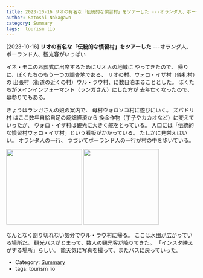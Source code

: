 ```yaml
---
title: 2023-10-16 リオの有名な「伝統的な慣習村」をツアーした ---オランダ人、ポーランド人、観光客がいっぱい
author: Satoshi Nakagawa
category: Summary
tags:  tourism lio
---
```


[2023-10-16] **リオの有名な「伝統的な慣習村」をツアーした**  ---オランダ人、ポーランド人、観光客がいっぱい

 イネ・モニのお葬式に出席するためにリオ人の地域に
やってきたので、
帰りに、ぼくたちのもう一つの調査地である、
リオの村、ウォロ・イザ村（儀礼村）の
出張村（街道の近くの村）ウル・ラウ村、に数日泊まることとした。
ぼくたちがメインインフォーマント（ランガさん）にした方が
去年亡くなったので、墓参りでもある。

 きょうはランガさんの娘の案内で、
母村ウォロソコ村に遊びにいく。
ズパドリ村 はここ数年自給自足の焼畑経済から
換金作物（丁子やカカオなど）に変えていったが、
ウォロ・イザ村は観光に大きく舵をとっている。
入口には「伝統的な慣習村ウォロ・イザ村」という看板がかかっている。
たしかに見栄えはいい。
オランダ人の一行、
つづいてポーランド人の一行が村の中を歩いている。

<img src="pict/2023-10-16-wologai-2.jpg)" alt="" width="200"/>

<img src="pict/2023-10-16-wologai-3.jpg)" alt="" width="200"/>

 なんとなく割り切れない気分でウル・ラウ村に帰る。
ここは水田が広がっている場所だ。
観光バスがとまって、数人の観光客が降りてきた。
「インスタ映えがする場所」らしい。
能天気に写真を撮って、またバスに戻っていった。

- Category: [Summary](https://merapano.github.io/categories.html#Summary)
- tags:  tourism lio

